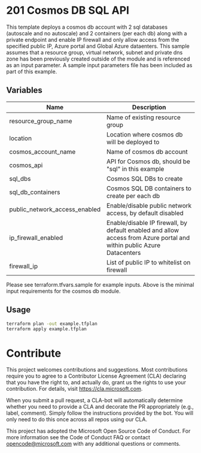 # 201 Cosmos DB SQL API 
This template deploys a cosmos db account with 2 sql databases (autoscale and no autoscale) and 2 containers (per each db) along with a private endpoint and enable IP firewall and only allow access from the specified public IP, Azure portal and Global Azure dataenters. This sample assumes that a resource group, virtual network, subnet and private dns zone has been previously created outside of the module and is referenced as an input parameter. A sample input parameters file has been included as part of this example.

## Variables 
| Name | Description |
|-|-|
| resource_group_name | Name of existing resource group |
| location | Location where cosmos db will be deployed to | 
| cosmos_account_name | Name of cosmos db account | 
| cosmos_api | API for Cosmos db, should be "sql" in this example | 
| sql_dbs | Cosmos SQL DBs to create | 
| sql_db_containers | Cosmos SQL DB containers to create per each db | 
| public_network_access_enabled | Enable/disable public network access, by default disabled | 
| ip_firewall_enabled | Enable/disable IP firewall, by default enabled and allow access from Azure portal and within public Azure Datacenters | 
| firewall_ip | List of public IP to whitelist on firewall | 

Please see terraform.tfvars.sample for example inputs. Above is the minimal input requirements for the cosmos db module. 

## Usage
```bash
terraform plan -out example.tfplan
terraform apply example.tfplan
```

# Contribute
This project welcomes contributions and suggestions. Most contributions require you to agree to a Contributor License Agreement (CLA) declaring that you have the right to, and actually do, grant us the rights to use your contribution. For details, visit https://cla.microsoft.com.

When you submit a pull request, a CLA-bot will automatically determine whether you need to provide a CLA and decorate the PR appropriately (e.g., label, comment). Simply follow the instructions provided by the bot. You will only need to do this once across all repos using our CLA.

This project has adopted the Microsoft Open Source Code of Conduct. For more information see the Code of Conduct FAQ or contact opencode@microsoft.com with any additional questions or comments.

